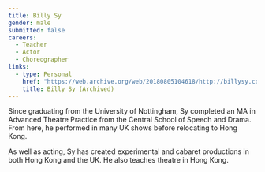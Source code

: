 ```yaml
---
title: Billy Sy
gender: male
submitted: false
careers:
  - Teacher
  - Actor 
  - Choreographer
links: 
  - type: Personal
    href: "https://web.archive.org/web/20180805104618/http://billysy.com/"
    title: Billy Sy (Archived)
---
```


Since graduating from the University of Nottingham, Sy completed an MA in Advanced Theatre Practice from the Central School of Speech and Drama. From here, he performed in many UK shows before relocating to Hong Kong.

As well as acting, Sy has created experimental and cabaret productions in both Hong Kong and the UK. He also teaches theatre in Hong Kong. 